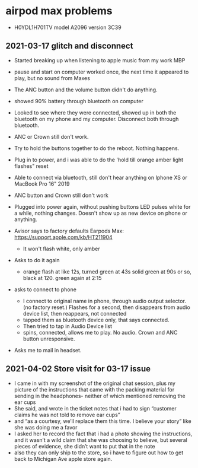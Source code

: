 # airpod max problems
- H0YDL1H701TV model A2096 version 3C39

## 2021-03-17 glitch and disconnect
- Started breaking up when listening to apple music from my work MBP
- pause and start on computer worked once, the next time it appeared to play, but no sound from Maxes
- The ANC button and the volume button didn't do anything.
- showed 90% battery through bluetooth on computer
- Looked to see where they were connected, showed up in both the bluetooth on my phone and my computer. Disconnect both through bluetooth.

- ANC or Crown still don't work.
- Try to hold the buttons together to do the reboot. Nothing happens.
- Plug in to power, and i was able to do the 'hold till orange amber light flashes" reset
- Able to connect via bluetooth, still don't hear anything on Iphone XS or MacBook Pro 16" 2019
- ANC button and Crown still don't work
- Plugged into power again, without pushing buttons LED pulses white for a while, nothing changes. Doesn't show up as new device on phone or anything.

- Avisor says to factory defaults Earpods Max: https://support.apple.com/kb/HT211904
  - It won't flash white, only amber
- Asks to do it again
  - orange flash at like 12s, turned green at 43s solid green at 90s or so, black at 120. green again at 2:15
- asks to connect to phone
  - I connect to original name in phone, through audio output selector. (no factory reset.) Flashes for a second, then disappears from audio device list, then reappears, not connected
  - tapped them as bluetooth device only, that says connected.
  - Then tried to tap in Audio Device list
  - spins, connected, allows me to play. No audio. Crown and ANC button unresponsive.
- Asks me to mail in headset.

## 2021-04-02 Store visit for 03-17 issue
- I came in with my screenshot of the original chat session, plus my picture of the instructions that came with the packing material for sending in the headphones- neither of which mentioned removing the ear cups
- She said, and wrote in the ticket notes that i had to sign “customer claims he was not told to remove ear cups”
- and “as a courtesy, we’ll replace them this time. I believe your story” like she was doing me a favor
- I asked her to record the fact that i had a photo showing the instructions, and it wasn’t a wild claim that she was choosing to believe, but several pieces of evidence, she didn’t want to put that in the note
- also they can only ship to the store, so i have to figure out how to get back to Michigan Ave apple store again. 